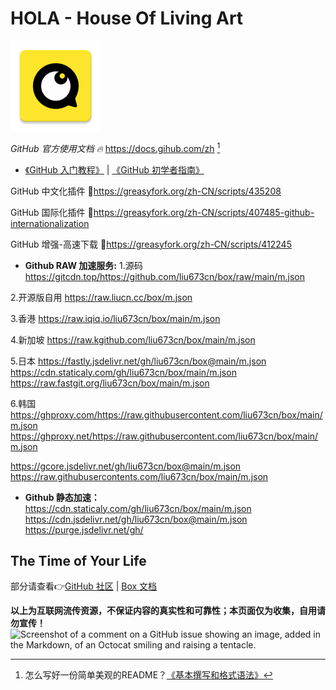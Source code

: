 # HOLA - House Of Living Art
![Hello world~](icon.png)

 _GitHub 官方使用文档 🔥_ https://docs.gihub.com/zh [^1]
* [《GitHub 入门教程》](https://github.com/CatOneTwo/GitHub-Tutorial) | [《GitHub 初学者指南》](https://www.githubs.cn/post/what-is-github)

GitHub 中文化插件 🔰https://greasyfork.org/zh-CN/scripts/435208

GitHub 国际化插件 🔰https://greasyfork.org/zh-CN/scripts/407485-github-internationalization

GitHub 增强-高速下载 🔰https://greasyfork.org/zh-CN/scripts/412245

* **Github RAW 加速服务:**
1.源码
https://gitcdn.top/https://github.com/liu673cn/box/raw/main/m.json

2.开源版自用
https://raw.liucn.cc/box/m.json

3.香港
https://raw.iqiq.io/liu673cn/box/main/m.json

4.新加坡
https://raw.kgithub.com/liu673cn/box/main/m.json

5.日本
https://fastly.jsdelivr.net/gh/liu673cn/box@main/m.json
https://cdn.staticaly.com/gh/liu673cn/box/main/m.json
https://raw.fastgit.org/liu673cn/box/main/m.json

6.韩国
https://ghproxy.com/https://raw.githubusercontent.com/liu673cn/box/main/m.json
https://ghproxy.net/https://raw.githubusercontent.com/liu673cn/box/main/m.json

https://gcore.jsdelivr.net/gh/liu673cn/box@main/m.json
https://raw.githubusercontents.com/liu673cn/box/main/m.json

* **Github 静态加速：**
https://cdn.staticaly.com/gh/liu673cn/box/main/m.json
https://cdn.jsdelivr.net/gh/liu673cn/box@main/m.json
https://purge.jsdelivr.net/gh/

## The Time of Your Life
部分请查看👉[GitHub 社区](https://github.com/liu673cn/box) | [Box 文档](http://raw.liucn.cc/box/)

**以上为互联网流传资源，不保证内容的真实性和可靠性；本页面仅为收集，自用请勿宣传！**
![Screenshot of a comment on a GitHub issue showing an image, added in the Markdown, of an Octocat smiling and raising a tentacle.](https://myoctocat.com/assets/images/base-octocat.svg)
[^1]:怎么写好一份简单美观的README？[《基本撰写和格式语法》](https://docs.github.com/zh/get-started/writing-on-github/getting-started-with-writing-and-formatting-on-github/basic-writing-and-formatting-syntax)
